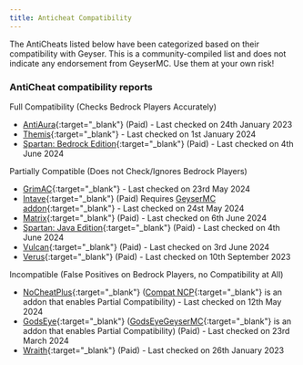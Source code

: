 ```yaml
---
title: Anticheat Compatibility
---
```


<div class="alert alert-warning" role="alert">
	The AntiCheats listed below have been categorized based on their compatibility with Geyser. This is a community-compiled list and does not indicate any endorsement from GeyserMC. Use them at your own risk!
</div>

### AntiCheat compatibility reports

Full Compatibility (Checks Bedrock Players Accurately)

- [AntiAura](https://www.spigotmc.org/resources/1368/){:target="_blank"} (Paid) - Last checked on 24th January 2023
- [Themis](https://www.spigotmc.org/resources/90766/){:target="_blank"} - Last checked on 1st January 2024
- [Spartan: Bedrock Edition](https://builtbybit.com/resources/12832/){:target="_blank"} (Paid) - Last checked on 4th June 2024

Partially Compatible (Does not Check/Ignores Bedrock Players)

- [GrimAC](https://github.com/MWHunter/Grim){:target="_blank"} - Last checked on 23rd May 2024
- [Intave](https://intave.ac){:target="_blank"} (Paid) Requires [GeyserMC addon](https://github.com/intave/bedrock){:target="_blank"} - Last checked on 24st May 2024
- [Matrix](https://matrix.rip/){:target="_blank"} (Paid) - Last checked on 6th June 2024
- [Spartan: Java Edition](https://www.spigotmc.org/resources/25638/){:target="_blank"} (Paid) - Last checked on 4th June 2024
- [Vulcan](https://www.spigotmc.org/resources/83626/){:target="_blank"} (Paid) - Last checked on 3rd June 2024
- [Verus](https://verus.ac){:target="_blank"} (Paid) - Last checked on 10th September 2023

Incompatible (False Positives on Bedrock Players, no Compatibility at All)

- [NoCheatPlus](https://ci.codemc.io/job/Updated-NoCheatPlus/job/Updated-NoCheatPlus/){:target="_blank"} ([Compat NCP](https://github.com/Updated-NoCheatPlus/CompatNoCheatPlus/){:target="_blank"} is an addon that enables Partial Compatibility) - Last checked on 12th May 2024
- [GodsEye](https://www.spigotmc.org/resources/69595/){:target="_blank"} ([GodsEyeGeyserMC](https://github.com/TheDejavu/GodsEyeGeyserMC/releases){:target="_blank"} is an addon that enables Partial Compatibility) (Paid) - Last checked on 23rd March 2024
- [Wraith](https://www.spigotmc.org/resources/66887/){:target="_blank"} (Paid) - Last checked on 26th January 2023
